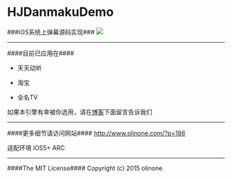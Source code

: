 # HJDanmakuDemo

###iOS系统上弹幕源码实现###
![](http://7pum7o.com1.z0.glb.clouddn.com/danmaku.jpg)

---

####目前已应用在####

- 天天动听

- 淘宝

- 全名TV

如果本引擎有幸被你选用，请在[博客](http://www.olinone.com/?p=186)下面留言告诉我们

---

####更多细节请访问网站####
http://www.olinone.com/?p=186

适配环境 iOS5+  ARC

---

####The MIT License####
Copyright (c) 2015 olinone
